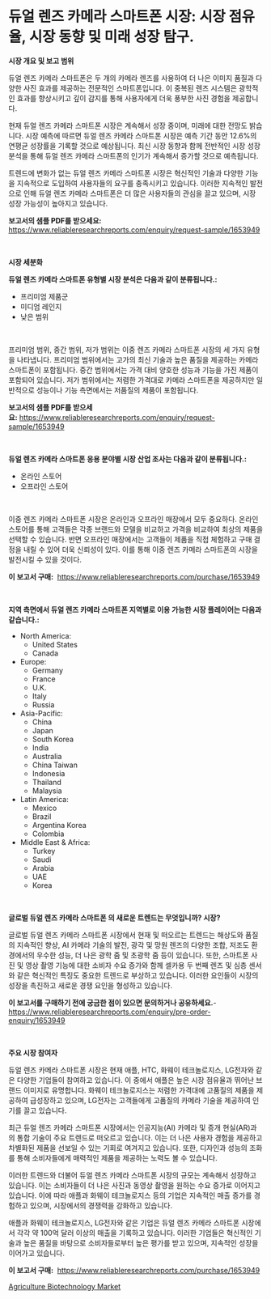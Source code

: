 <p><h1>듀얼 렌즈 카메라 스마트폰 시장: 시장 점유율, 시장 동향 및 미래 성장 탐구.</h1></p><p><strong>시장 개요 및 보고 범위</strong></p>
<p><p>듀얼 렌즈 카메라 스마트폰은 두 개의 카메라 렌즈를 사용하여 더 나은 이미지 품질과 다양한 사진 효과를 제공하는 전문적인 스마트폰입니다. 이 중복된 렌즈 시스템은 광학적인 효과를 향상시키고 깊이 감지를 통해 사용자에게 더욱 풍부한 사진 경험을 제공합니다. </p><p>현재 듀얼 렌즈 카메라 스마트폰 시장은 계속해서 성장 중이며, 미래에 대한 전망도 밝습니다. 시장 예측에 따르면 듀얼 렌즈 카메라 스마트폰 시장은 예측 기간 동안 12.6%의 연평균 성장률을 기록할 것으로 예상됩니다. 최신 시장 동향과 함께 전반적인 시장 성장 분석을 통해 듀얼 렌즈 카메라 스마트폰의 인기가 계속해서 증가할 것으로 예측됩니다. </p><p>트렌드에 변화가 없는 듀얼 렌즈 카메라 스마트폰 시장은 혁신적인 기술과 다양한 기능을 지속적으로 도입하여 사용자들의 요구를 충족시키고 있습니다. 이러한 지속적인 발전으로 인해 듀얼 렌즈 카메라 스마트폰은 더 많은 사용자들의 관심을 끌고 있으며, 시장 성장 가능성이 높아지고 있습니다.</p></p>
<p><strong>보고서의 샘플 PDF를 받으세요:</strong> <a href="https://www.reliableresearchreports.com/enquiry/request-sample/1653949">https://www.reliableresearchreports.com/enquiry/request-sample/1653949</a></p>
<p>&nbsp;</p>
<p><strong>시장 세분화</strong></p>
<p><strong>듀얼 렌즈 카메라 스마트폰 유형별 시장 분석은 다음과 같이 분류됩니다.:</strong></p>
<p><ul><li>프리미엄 제품군</li><li>미디엄 레인지</li><li>낮은 범위</li></ul></p>
<p>&nbsp;</p>
<p><p>프리미엄 범위, 중간 범위, 저가 범위는 이중 렌즈 카메라 스마트폰 시장의 세 가지 유형을 나타냅니다. 프리미엄 범위에서는 고가의 최신 기술과 높은 품질을 제공하는 카메라 스마트폰이 포함됩니다. 중간 범위에서는 가격 대비 양호한 성능과 기능을 가진 제품이 포함되어 있습니다. 저가 범위에서는 저렴한 가격대로 카메라 스마트폰을 제공하지만 일반적으로 성능이나 기능 측면에서는 저품질의 제품이 포함됩니다.</p></p>
<p><strong>보고서의 샘플 PDF를 받으세요:</strong>&nbsp;<a href="https://www.reliableresearchreports.com/enquiry/request-sample/1653949">https://www.reliableresearchreports.com/enquiry/request-sample/1653949</a></p>
<p>&nbsp;</p>
<p><strong> 듀얼 렌즈 카메라 스마트폰 응용 분야별 시장 산업 조사는 다음과 같이 분류됩니다.:</strong></p>
<p><ul><li>온라인 스토어</li><li>오프라인 스토어</li></ul></p>
<p>&nbsp;</p>
<p><p>이중 렌즈 카메라 스마트폰 시장은 온라인과 오프라인 매장에서 모두 중요하다. 온라인 스토어를 통해 고객들은 각종 브랜드와 모델을 비교하고 가격을 비교하여 최상의 제품을 선택할 수 있습니다. 반면 오프라인 매장에서는 고객들이 제품을 직접 체험하고 구매 결정을 내릴 수 있어 더욱 신뢰성이 있다. 이를 통해 이중 렌즈 카메라 스마트폰의 시장을 발전시킬 수 있을 것이다.</p></p>
<p><strong>이 보고서 구매:</strong>&nbsp; <a href="https://www.reliableresearchreports.com/purchase/1653949">https://www.reliableresearchreports.com/purchase/1653949</a></p>
<p>&nbsp;</p>
<p><strong>지역 측면에서 듀얼 렌즈 카메라 스마트폰 지역별로 이용 가능한 시장 플레이어는 다음과 같습니다.:</strong></p>
<p><ul>
    <li>
        North America:
        <ul>
            <li>United States</li>
            <li>Canada</li>
        </ul>
    </li>
    <li>
        Europe:
        <ul>
            <li>Germany</li>
            <li>France</li>
            <li>U.K.</li>
            <li>Italy</li>
            <li>Russia</li>
        </ul>
    </li>
    <li>
        Asia-Pacific:
        <ul>
            <li>China</li>
            <li>Japan</li>
            <li>South Korea</li>
            <li>India</li>
            <li>Australia</li>
            <li>China Taiwan</li>
            <li>Indonesia</li>
            <li>Thailand</li>
            <li>Malaysia</li>
        </ul>
    </li>
    <li>
        Latin America:
        <ul>
            <li>Mexico</li>
            <li>Brazil</li>
            <li>Argentina Korea</li>
            <li>Colombia</li>
        </ul>
    </li>
    <li>
        Middle East & Africa:
        <ul>
            <li>Turkey</li>
            <li>Saudi</li>
            <li>Arabia</li>
            <li>UAE</li>
            <li>Korea</li>
        </ul>
    </li>
    </ul></p>
<p>&nbsp;</p>
<p><strong>글로벌 듀얼 렌즈 카메라 스마트폰 의 새로운 트렌드는 무엇입니까? 시장?</strong></p>
<p><p>글로벌 듀얼 렌즈 카메라 스마트폰 시장에서 현재 및 떠오르는 트렌드는 해상도와 품질의 지속적인 향상, AI 카메라 기술의 발전, 광각 및 망원 렌즈의 다양한 조합, 저조도 환경에서의 우수한 성능, 더 나은 광학 줌 및 초광학 줌 등이 있습니다. 또한, 스마트폰 사진 및 영상 촬영 기능에 대한 소비자 수요 증가와 함께 셀카용 두 번째 렌즈 및 심층 센서와 같은 혁신적인 특징도 중요한 트렌드로 부상하고 있습니다. 이러한 요인들이 시장의 성장을 촉진하고 새로운 경쟁 요인을 형성하고 있습니다.</p></p>
<p><strong>이 보고서를 구매하기 전에 궁금한 점이 있으면 문의하거나 공유하세요.</strong>- <a href="https://www.reliableresearchreports.com/enquiry/pre-order-enquiry/1653949">https://www.reliableresearchreports.com/enquiry/pre-order-enquiry/1653949</a></p>
<p>&nbsp;</p>
<p><strong>주요 시장 참여자</strong></p>
<p><p>듀얼 렌즈 카메라 스마트폰 시장은 현재 애플, HTC, 화웨이 테크놀로지스, LG전자와 같은 다양한 기업들이 참여하고 있습니다. 이 중에서 애플은 높은 시장 점유율과 뛰어난 브랜드 이미지로 유명합니다. 화웨이 테크놀로지스는 저렴한 가격대에 고품질의 제품을 제공하여 급성장하고 있으며, LG전자는 고객들에게 고품질의 카메라 기술을 제공하여 인기를 끌고 있습니다.</p><p>최근 듀얼 렌즈 카메라 스마트폰 시장에서는 인공지능(AI) 카메라 및 증개 현실(AR)과의 통합 기술이 주요 트렌드로 떠오르고 있습니다. 이는 더 나은 사용자 경험을 제공하고 차별화된 제품을 선보일 수 있는 기회로 여겨지고 있습니다. 또한, 디자인과 성능의 조화를 통해 소비자들에게 매력적인 제품을 제공하는 노력도 볼 수 있습니다.</p><p>이러한 트렌드와 더불어 듀얼 렌즈 카메라 스마트폰 시장의 규모는 계속해서 성장하고 있습니다. 이는 소비자들이 더 나은 사진과 동영상 촬영을 원하는 수요 증가로 이어지고 있습니다. 이에 따라 애플과 화웨이 테크놀로지스 등의 기업은 지속적인 매출 증가를 경험하고 있으며, 시장에서의 경쟁력을 강화하고 있습니다.</p><p>애플과 화웨이 테크놀로지스, LG전자와 같은 기업은 듀얼 렌즈 카메라 스마트폰 시장에서 각각 약 100억 달러 이상의 매출을 기록하고 있습니다. 이러한 기업들은 혁신적인 기술과 높은 품질을 바탕으로 소비자들로부터 높은 평가를 받고 있으며, 지속적인 성장을 이어가고 있습니다.</p></p>
<p><strong>이 보고서 구매:</strong>&nbsp;&nbsp;<a href="https://www.reliableresearchreports.com/purchase/1653949">https://www.reliableresearchreports.com/purchase/1653949</a></p>
<p><p><a href="https://fuschia-pecorino-a6d.notion.site/Agriculture-Biotechnology-Market-Furnish-Information-about-Market-Size-Market-Share-Market-Dynamic-ea3987e161d846fa8c9aae44ba6d106c">Agriculture Biotechnology Market</a></p></p>
